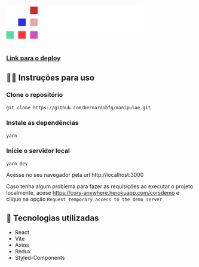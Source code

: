 ![letmeask](https://github.com/bernardobfg/manipulae/blob/main/src/assets/logo.svg)
#
### <a href="https://bernardobfg-music.vercel.app/">Link para o deploy </a>

## 👨‍💻 Instruções para uso
### Clone o repositório

```
git clone https://github.com/bernardobfg/manipulae.git
```

### Instale as dependências
```
yarn
```

### Inicie o servidor local
```
yarn dev
```
Acesse no seu navegador pela url http://localhost:3000

Caso tenha algum problema para fazer as requisições ao executar o projeto localmente, 
acese https://cors-anywhere.herokuapp.com/corsdemo e clique na opção
```Request temporary access to the demo server```

## 🚀 Tecnologias utilizadas
- React
- Vite
- Axios
- Redux
- Styled-Components
